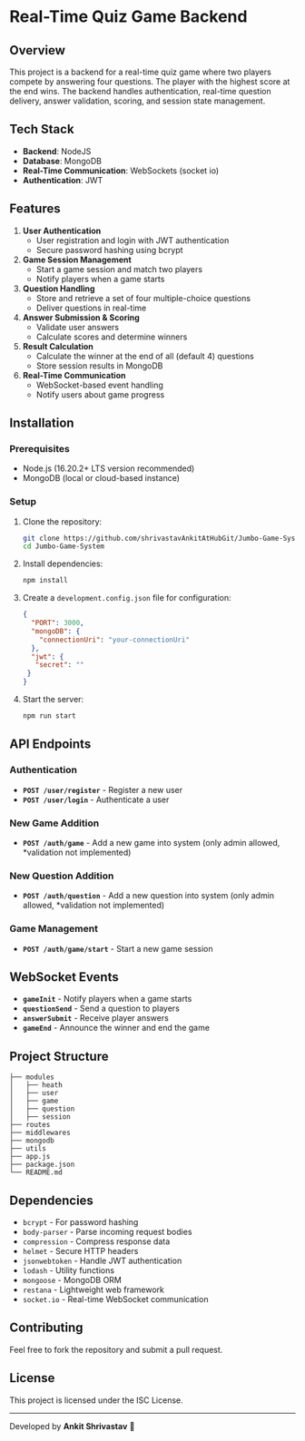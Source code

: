 # Real-Time Quiz Game Backend

## Overview
This project is a backend for a real-time quiz game where two players compete by answering four questions. The player with the highest score at the end wins. The backend handles authentication, real-time question delivery, answer validation, scoring, and session state management.

## Tech Stack
- **Backend**: NodeJS
- **Database**: MongoDB
- **Real-Time Communication**: WebSockets (socket io)
- **Authentication**: JWT

## Features
1. **User Authentication**
   - User registration and login with JWT authentication
   - Secure password hashing using bcrypt
2. **Game Session Management**
   - Start a game session and match two players
   - Notify players when a game starts
3. **Question Handling**
   - Store and retrieve a set of four multiple-choice questions
   - Deliver questions in real-time
4. **Answer Submission & Scoring**
   - Validate user answers
   - Calculate scores and determine winners
5. **Result Calculation**
   - Calculate the winner at the end of all (default 4) questions
   - Store session results in MongoDB
6. **Real-Time Communication**
   - WebSocket-based event handling
   - Notify users about game progress

## Installation
### Prerequisites
- Node.js (16.20.2+ LTS version recommended)
- MongoDB (local or cloud-based instance)

### Setup
1. Clone the repository:
   ```sh
   git clone https://github.com/shrivastavAnkitAtHubGit/Jumbo-Game-System.git
   cd Jumbo-Game-System
   ```
2. Install dependencies:
   ```sh
   npm install
   ```
3. Create a `development.config.json` file for configuration:
   ```json
   {
     "PORT": 3000,
     "mongoDB": {
       "connectionUri": "your-connectionUri"
     },
     "jwt": {
      "secret": ""
    }
   }
   ```
4. Start the server:
   ```sh
   npm run start
   ```

## API Endpoints
### Authentication
- **`POST /user/register`** - Register a new user
- **`POST /user/login`** - Authenticate a user

### New Game Addition
- **`POST /auth/game`** - Add a new game into system (only admin allowed, *validation not implemented)

### New Question Addition
- **`POST /auth/question`** - Add a new question into system (only admin allowed, *validation not implemented)

### Game Management
- **`POST /auth/game/start`** - Start a new game session

## WebSocket Events
- **`gameInit`** - Notify players when a game starts
- **`questionSend`** - Send a question to players
- **`answerSubmit`** - Receive player answers
- **`gameEnd`** - Announce the winner and end the game

## Project Structure
```
├── modules
│   ├── heath
│   ├── user
│   ├── game
│   ├── question
│   ├── session
├── routes
├── middlewares
├── mongodb
├── utils
├── app.js
├── package.json
└── README.md
```

## Dependencies
- `bcrypt` - For password hashing
- `body-parser` - Parse incoming request bodies
- `compression` - Compress response data
- `helmet` - Secure HTTP headers
- `jsonwebtoken` - Handle JWT authentication
- `lodash` - Utility functions
- `mongoose` - MongoDB ORM
- `restana` - Lightweight web framework
- `socket.io` - Real-time WebSocket communication

## Contributing
Feel free to fork the repository and submit a pull request.

## License
This project is licensed under the ISC License.

---
Developed by **Ankit Shrivastav** 🚀

